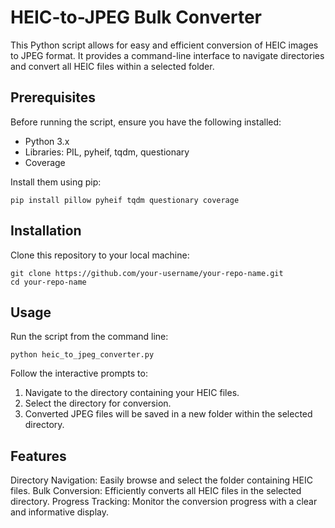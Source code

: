 # HEIC-to-JPEG Bulk Converter
This Python script allows for easy and efficient conversion of HEIC images to JPEG format. It provides a command-line interface to navigate directories and convert all HEIC files within a selected folder.

## Prerequisites
Before running the script, ensure you have the following installed:

* Python 3.x
* Libraries: PIL, pyheif, tqdm, questionary
* Coverage

Install them using pip:

```
pip install pillow pyheif tqdm questionary coverage
```

## Installation
Clone this repository to your local machine:

```
git clone https://github.com/your-username/your-repo-name.git
cd your-repo-name
```

## Usage
Run the script from the command line:

```
python heic_to_jpeg_converter.py
```

Follow the interactive prompts to:

1. Navigate to the directory containing your HEIC files.
2. Select the directory for conversion.
3. Converted JPEG files will be saved in a new folder within the selected directory.

## Features
Directory Navigation: Easily browse and select the folder containing HEIC files.
Bulk Conversion: Efficiently converts all HEIC files in the selected directory.
Progress Tracking: Monitor the conversion progress with a clear and informative display.
